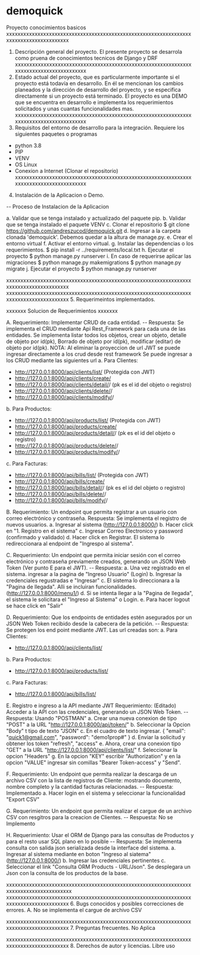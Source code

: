 # demoquick
Proyecto conocimientos basicos
xxxxxxxxxxxxxxxxxxxxxxxxxxxxxxxxxxxxxxxxxxxxxxxxxxxxxxxxxxxxxxxxxxxxxxxxxxxxxxxxxxxxxxx
1. Descripción general del proyecto.
El presente proyecto se desarrola como pruena de conocimientos tecnicos de Django y DRF
xxxxxxxxxxxxxxxxxxxxxxxxxxxxxxxxxxxxxxxxxxxxxxxxxxxxxxxxxxxxxxxxxxxxxxxxxxxxxxxxxxxxxxx
2. Estado actual del proyecto, que es particularmente importante si el proyecto está todavía en desarrollo. En él se mencionan los cambios planeados y la dirección de desarrollo del proyecto, y se especifica directamente si un proyecto está terminado.
El proyecto es una DEMO que se encuentra en desarrollo e implementa los requerimientos solicitados y unas cuantas funcionalidades mas.
xxxxxxxxxxxxxxxxxxxxxxxxxxxxxxxxxxxxxxxxxxxxxxxxxxxxxxxxxxxxxxxxxxxxxxxxxxxxxxxxxxxxxxx
3. Requisitos del entorno de desarrollo para la integración.
Requiere los siguientes paquetes o programas
- python 3.8
- PIP
- VENV
- OS Linux
- Conexion a Internet (Clonar el repositorio)
xxxxxxxxxxxxxxxxxxxxxxxxxxxxxxxxxxxxxxxxxxxxxxxxxxxxxxxxxxxxxxxxxxxxxxxxxxxxxxxxxxxxxxx
4. Instalación de la Aplicacion o Demo.

-- Proceso de Instalacion de la Aplicacion 

a. Validar que se tenga instalado y actualizado del paquete pip.
b. Validar que se tenga instalado el paquete VENV
c. Clonar el repositorio
	$ git clone https://github.com/andreszucod/demoquick.git
d. Ingresar a la carpeta clonada 'demoquick'. Debemos quedar a la altura de manage.py.
e. Crear el entorno virtual
f. Activar el entorno virtual.
g. Instalar las dependencias o los requerimientos.
	$ pip install -r ../requirements/local.txt
h. Ejecutar el proyecto
	$ python manage.py runserver
i. En caso de requerirse aplicar las migraciones
	$ python manage.py makemigrations
	$ python manage.py migrate
j. Ejecutar el proyecto
	$ python manage.py runserver

xxxxxxxxxxxxxxxxxxxxxxxxxxxxxxxxxxxxxxxxxxxxxxxxxxxxxxxxxxxxxxxxxxxxxxxxxxxxxxxxxxxxxxx
xxxxxxxxxxxxxxxxxxxxxxxxxxxxxxxxxxxxxxxxxxxxxxxxxxxxxxxxxxxxxxxxxxxxxxxxxxxxxxxxxxxxxxx
5. Requerimeintos implementados.

xxxxxxx Solucion de Requerimientos xxxxxxx

A. Requerimiento: Implementar CRUD de cada entidad.
-- Respuesta: Se implementa el CRUD mediante Api Rest_Framework para cada una de las entidades. Se implementa listar todos los objetos, crear un objeto, detalle de objeto por id(pk), Borrado de objeto por id(pk), modificar (editar) de objeto por id(pk). 
NOTA: Al eliminar la proyeccion de url JWT se puede ingresar directamente a los crud desde rest framework
Se puede ingresar a los CRUD mediante las siguientes url
a. Para Clientes:
- http://127.0.0.1:8000/api/clients/list/ (Protegida con JWT)
- http://127.0.0.1:8000/api/clients/create/
- http://127.0.0.1:8000/api/clients/detail/<pk>/   (pk es el id del objeto o registro)
- http://127.0.0.1:8000/api/clients/delete/<pk>/
- http://127.0.0.1:8000/api/clients/modify/<pk>/

b. Para Productos:
- http://127.0.0.1:8000/api/products/list/  (Protegida con JWT)
- http://127.0.0.1:8000/api/products/create/
- http://127.0.0.1:8000/api/products/detail/<pk>/   (pk es el id del objeto o registro)
- http://127.0.0.1:8000/api/products/delete/<pk>/
- http://127.0.0.1:8000/api/products/modify/<pk>/

c. Para Facturas:
- http://127.0.0.1:8000/api/bills/list/  (Protegida con JWT)
- http://127.0.0.1:8000/api/bills/create/
- http://127.0.0.1:8000/api/bills/detail/<pk>/   (pk es el id del objeto o registro)
- http://127.0.0.1:8000/api/bills/delete/<pk>/
- http://127.0.0.1:8000/api/bills/modify/<pk>/


B. Requerimiento: Un endpoint que permita registrar a un usuario con correo electrónico y contraseña.
Respuesta: Se implementa el registro de nuevos usuarios.
a. Ingresar al sistema (http://127.0.0.1:8000/)
b. Hacer click en "1. Registro en el sistema"
c. Ingresar Correo Electronico y password (confirmado y validado)
d. Hacer click en Registrar. El sistema lo redireccionara al endpoint de "Ingrespo al sistema".


C. Requerimiento: Un endpoint que permita iniciar sesión con el correo electrónico y contraseña previamente creados, generando un JSON Web Token (Ver punto E para el JWT).
-- Respuesta: 
a. Una vez registrado en el sistema. ingresar a la pagina de "Ingreso Usuario" (Login)
b. Ingresar la credenciales regustradas e "Ingresar"
c. El sistema lo direccionara a la "Pagina de llegada". Alli se incluiran funcionalidades. (http://127.0.0.1:8000/menu1/)
d. Si se intenta llegar a la "Pagina de llegada", el sistema le solicitara el "Ingreso al Sistema" o Login.
e. Para hacer logout se hace click en "Salir"


D. Requerimiento: Que los endpoints de entidades estén asegurados por un JSON Web Token recibido desde la cabecera de la petición.
-- Respuesta: Se protegen los end point mediante JWT. Las url creadas son:
a. Para Clientes:
- http://127.0.0.1:8000/api/clients/list/

b. Para Productos:
- http://127.0.0.1:8000/api/products/list/

c. Para Facturas:
- http://127.0.0.1:8000/api/bills/list/


E. Registro e ingreso a la API mediante JWT
Requerimiento: (Editado) Acceder a la API con las credenciales, generando un JSON Web Token.
-- Respuesta: Usando "POSTMAN"
a. Crear una nueva conexion de tipo "POST" a la URL "http://127.0.0.1:8000/api/token/"
b. Seleccionar la Opcion "Body" t tipo de texto "JSON"
c. En el cuadro de texto ingresar.
{
    "email": "quick1@gmail.com",
    "password": "demo1prop#"
}
d. Enviar la solicitud y obtener los token "refresh", "access"
e. Ahora, crear una conexion tipo "GET" a la URL  "http://127.0.0.1:8000/api/clients/list/"
f. Seleccionar la opcion "Headers"
g. En la opcion "KEY" escribir "Authorization" y en la opcion "VALUE" ingresar sin comillas "Bearer Token-access" y "Send".


F. Requerimiento: Un endpoint que permita realizar la descarga de un archivo CSV con la lista de registros de Cliente: mostrando documento, nombre completo y la cantidad facturas relacionadas.
-- Respuesta: Implementado
a. Hacer login en el sistema y seleccionar la funcionalidad "Export CSV"


G. Requerimiento: Un endpoint que permita realizar el cargue de un archivo CSV con resgitros para la creacion de Clientes.
-- Respuesta: No se Implemento


H. Requerimiento: Usar el ORM de Django para las consultas de Productos y para el resto usar SQL plano en lo posible
-- Respuesta: Se implementa consulta con salida json serializada desde la interface del sistema.
a. Ingresar al sistema mediante en boton "Ingreso al siatema" (http://127.0.0.1:8000/)
b. Ingresar las credenciales pertinentes
c. Seleccionar el link "Consulta ORM Products - URL/Json". Se desplegara un Json con la consulta de los productos de la base.

xxxxxxxxxxxxxxxxxxxxxxxxxxxxxxxxxxxxxxxxxxxxxxxxxxxxxxxxxxxxxxxxxxxxxxxxxxxxxxxxxxxxxxxx
xxxxxxxxxxxxxxxxxxxxxxxxxxxxxxxxxxxxxxxxxxxxxxxxxxxxxxxxxxxxxxxxxxxxxxxxxxxxxxxxxxxxxxx
6. Bugs conocidos y posibles correcciones de errores.
A. No se implementa el cargue de archivo CSV

xxxxxxxxxxxxxxxxxxxxxxxxxxxxxxxxxxxxxxxxxxxxxxxxxxxxxxxxxxxxxxxxxxxxxxxxxxxxxxxxxxxxxxx
7. Preguntas frecuentes.
No Aplica

xxxxxxxxxxxxxxxxxxxxxxxxxxxxxxxxxxxxxxxxxxxxxxxxxxxxxxxxxxxxxxxxxxxxxxxxxxxxxxxxxxxxxxx
8. Derechos de autor y licencias.
Libre uso
